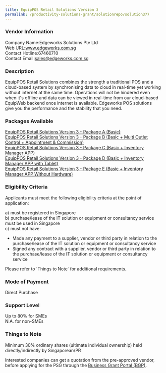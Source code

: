 ```yaml
---
title: EquipPOS Retail Solutions Version 3
permalink: /productivity-solutions-grant/solutionrepo/solution377
---
```


### Vendor Information
Company Name:Edgeworks Solutions Pte Ltd <br>Web URL:www.edgeworks.com.sg <br>Contact Hotline:67460710 <br>Contact Email:sales@edgeworks.com.sg <br>

### Description

EquipPOS Retail Solutions combines the strength a traditional POS and a cloud-based system by synchronising data to cloud in real-time yet working without internet at the same time. Operations will not be hindered even when it's offline and  data can be viewed in real-time from our cloud-based EquipWeb backend once internet is available. Edgeworks POS solutions give you the performance and the stability that you need.

### Packages Available

<a href='https://www.gobusiness.gov.sg/images/psg/Desensitised_Edgeworks_Solution_Annex_3_CR_wef_17_Dec_2020_Part_1.pdf' target='_blank'>EquipPOS Retail Solutions Version 3 - Package A (Basic)</a><br/>
<a href='https://www.gobusiness.gov.sg/images/psg/Desensitised_Edgeworks_Solution_Annex_3_CR_wef_17_Dec_2020_Part_2.pdf' target='_blank'>EquipPOS Retail Solutions Version 3 - Package B (Basic + Multi Outlet Control + Appointment & Commission)</a><br/>
<a href='https://www.gobusiness.gov.sg/images/psg/Desensitised_Edgeworks_Solution_Annex_3_CR_wef_17_Dec_2020_Part_3.pdf' target='_blank'>EquipPOS Retail Solutions Version 3 - Package C (Basic + Inventory Manager APP)</a><br/>
<a href='https://www.gobusiness.gov.sg/images/psg/Desensitised_Edgeworks_Solution_Annex_3_CR_wef_17_Dec_2020_Part_4.pdf' target='_blank'>EquipPOS Retail Solutions Version 3 - Package D (Basic + Inventory Manager APP with Tablet)</a><br/>
<a href='https://www.gobusiness.gov.sg/images/psg/Desensitised_Edgeworks_Solution_Annex_3_CR_wef_17_Dec_2020_Part_5.pdf' target='_blank'>EquipPOS Retail Solutions Version 3 - Package E (Basic + Inventory Manager APP Without Hardware)</a><br/>

### Eligibility Criteria

Applicants must meet the following eligibility criteria at the point of application:

a) must be registered in Singapore <br>
b) purchase/lease of the IT solution or equipment or consultancy service must be used in Singapore <br>
c) must not have:
- Made any payment to a supplier, vendor or third party in relation to the purchase/lease of the IT solution or equipment or consultancy service
- Signed any contract with a supplier, vendor or third party in relation to the purchase/lease of the IT solution or equipment or consultancy service

Please refer to 'Things to Note' for additional requirements.

### Mode of Payment
Direct Purchase

### Support Level
Up to 80% for SMEs <br>
N.A. for non-SMEs

### Things to Note
Minimum 30% ordinary shares (ultimate individual ownership) held directly/indirectly by Singaporean/PR

Interested companies can get a quotation from the pre-approved vendor, before applying for the PSG through the <a target='_blank' href='https://www.businessgrants.gov.sg/'>Business Grant Portal (BGP)</a>.
